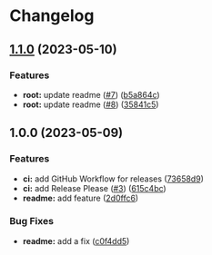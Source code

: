# Changelog

## [1.1.0](https://github.com/dchang-koverse/hybrid-repo-automated-release/compare/v1.0.0...v1.1.0) (2023-05-10)


### Features

* **root:** update readme ([#7](https://github.com/dchang-koverse/hybrid-repo-automated-release/issues/7)) ([b5a864c](https://github.com/dchang-koverse/hybrid-repo-automated-release/commit/b5a864c7fc874e2bc393405f53e5260cd56c167b))
* **root:** update readme ([#8](https://github.com/dchang-koverse/hybrid-repo-automated-release/issues/8)) ([35841c5](https://github.com/dchang-koverse/hybrid-repo-automated-release/commit/35841c593cb0a3e39e7a30b5d01e862c11e5a11c))

## 1.0.0 (2023-05-09)


### Features

* **ci:** add GitHub Workflow for releases ([73658d9](https://github.com/dchang-koverse/hybrid-repo-automated-release/commit/73658d908831b340d344ebe63267b91b6679400a))
* **ci:** add Release Please ([#3](https://github.com/dchang-koverse/hybrid-repo-automated-release/issues/3)) ([615c4bc](https://github.com/dchang-koverse/hybrid-repo-automated-release/commit/615c4bc7581eb28da21564044949a3ac88bda8f3))
* **readme:** add feature ([2d0ffc6](https://github.com/dchang-koverse/hybrid-repo-automated-release/commit/2d0ffc6d3ef128ba85693cb3bea420506101f2f9))


### Bug Fixes

* **readme:** add a fix ([c0f4dd5](https://github.com/dchang-koverse/hybrid-repo-automated-release/commit/c0f4dd518d174cc07eae1092991873bb8e9bf46b))
